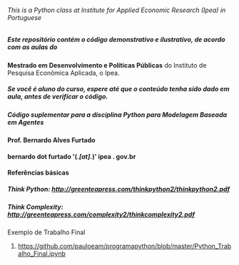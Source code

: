 ###### This is a Python class at Institute for Applied Economic Research (Ipea) in Portuguese ###

##### Este repositório contém o código demonstrativo e ilustrativo, de acordo com as aulas do 
**Mestrado em Desenvolvimento e Políticas Públicas** do Instituto de Pesquisa Econômica Aplicada, o Ipea. 

##### Se você é aluno do curso, espere até que o conteúdo tenha sido dado em aula, antes de verificar o código.
##### Código suplementar para a disciplina Python para Modelagem Baseada em Agentes

#### Prof. Bernardo Alves Furtado
#### bernardo dot furtado '(.*[at].*)' ipea . gov.br

#### Referências básicas

##### Think Python: http://greenteapress.com/thinkpython2/thinkpython2.pdf
##### Think Complexity: http://greenteapress.com/complexity2/thinkcomplexity2.pdf

Exemplo de Trabalho Final
1. https://github.com/pauloeam/programapython/blob/master/Python_Trabalho_Final.ipynb
